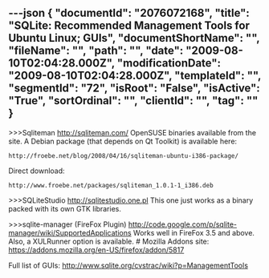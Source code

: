 ---json
{
  "documentId": "2076072168",
  "title": "SQLite: Recommended Management Tools for Ubuntu Linux; GUIs",
  "documentShortName": "",
  "fileName": "",
  "path": "",
  "date": "2009-08-10T02:04:28.000Z",
  "modificationDate": "2009-08-10T02:04:28.000Z",
  "templateId": "",
  "segmentId": "72",
  "isRoot": "False",
  "isActive": "True",
  "sortOrdinal": "",
  "clientId": "",
  "tag": ""
}
---

&gt;&gt;&gt;Sqliteman
http://sqliteman.com/
OpenSUSE binaries available from the site. A Debian package (that depends on Qt Toolkit) is available here:

    http://froebe.net/blog/2008/04/16/sqliteman-ubuntu-i386-package/

Direct download:

    http://www.froebe.net/packages/sqliteman_1.0.1-1_i386.deb

&gt;&gt;&gt;SQLiteStudio
http://sqlitestudio.one.pl
This one just works as a binary packed with its own GTK libraries.

&gt;&gt;&gt;sqlite-manager (FireFox Plugin)
http://code.google.com/p/sqlite-manager/wiki/SupportedApplications
Works well in FireFox 3.5 and above. Also, a XULRunner option is available. # Mozilla Addons site: https://addons.mozilla.org/en-US/firefox/addon/5817 

Full list of GUIs: http://www.sqlite.org/cvstrac/wiki?p=ManagementTools
